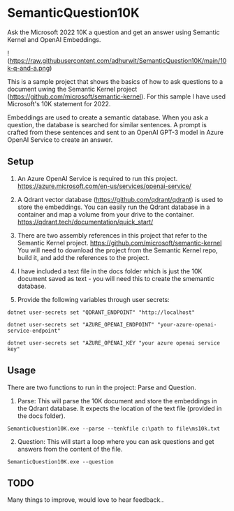 # SemanticQuestion10K

Ask the Microsoft 2022 10K a question and get an answer using Semantic Kernel and OpenAI Embeddings. 

!(https://raw.githubusercontent.com/adhurwit/SemanticQuestion10K/main/10k-q-and-a.png)


This is a sample project that shows the basics of how to ask questions to a document uwing the Semantic Kernel project (https://github.com/microsoft/semantic-kernel). For this sample I have used Microsoft's 10K statement for 2022. 

Embeddings are used to create a semantic database. When you ask a question, the database is searched for similar sentences. 
A prompt is crafted from these sentences and sent to an OpenAI GPT-3 model in Azure OpenAI Service to create an answer.


## Setup

1. An Azure OpenAI Service is required to run this project. https://azure.microsoft.com/en-us/services/openai-service/

2. A Qdrant vector database (https://github.com/qdrant/qdrant) is used to store the embeddings. You can easily run the Qdrant database in a container and map a volume from your drive to the container. https://qdrant.tech/documentation/quick_start/

3. There are two assembly references in this project that refer to the Semantic Kernel project. https://github.com/microsoft/semantic-kernel  You will need to download the project from the Semantic Kernel repo, build it, and add the references to the project. 

4. I have included a text file in the docs folder which is just the 10K document saved as text - you will need this to create 
the smemantic database. 

5. Provide the following variables through user secrets:

`dotnet user-secrets set "QDRANT_ENDPOINT" "http://localhost"`

`dotnet user-secrets set "AZURE_OPENAI_ENDPOINT" "your-azure-openai-service-endpoint"`

`dotnet user-secrets set "AZURE_OPENAI_KEY "your azure openai service key"`



## Usage

There are two functions to run in the project: Parse and Question.

1. Parse: This will parse the 10K document and store the embeddings in the Qdrant database. 
It expects the location of the text file (provided in the docs folder).

`
SemanticQuestion10K.exe --parse --tenkfile c:\path to file\ms10k.txt 
`


2. Question: This will start a loop where you can ask questions and get answers from the content of the file.

`
SemanticQuestion10K.exe --question
`

## TODO
Many things to improve, would love to hear feedback.. 



